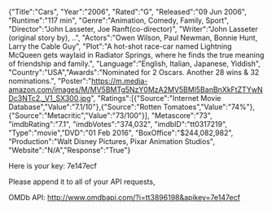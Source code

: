 {"Title":"Cars",
"Year":"2006",
"Rated":"G",
"Released":"09 Jun 2006",
"Runtime":"117 min",
"Genre":"Animation, Comedy, Family, Sport",
"Director":"John Lasseter, Joe Ranft(co-director)",
"Writer":"John Lasseter (original story by), ..",
"Actors":"Owen Wilson, Paul Newman, Bonnie Hunt, Larry the Cable Guy",
"Plot":"A hot-shot race-car named Lightning McQueen gets waylaid in Radiator Springs, where he finds the true meaning of friendship and family.",
"Language":"English, Italian, Japanese, Yiddish",
"Country":"USA","Awards":"Nominated for 2 Oscars. Another 28 wins & 32 nominations.",
"Poster":"https://m.media-amazon.com/images/M/MV5BMTg5NzY0MzA2MV5BMl5BanBnXkFtZTYwNDc3NTc2._V1_SX300.jpg",
"Ratings":[{"Source":"Internet Movie Database","Value":"7.1/10"},{"Source":"Rotten Tomatoes","Value":"74%"},
{"Source":"Metacritic","Value":"73/100"}],
"Metascore":"73",
"imdbRating":"7.1",
"imdbVotes":"374,032",
"imdbID":"tt0317219",
"Type":"movie","DVD":"01 Feb 2016",
"BoxOffice":"$244,082,982",
"Production":"Walt Disney Pictures, Pixar Animation Studios",
"Website":"N/A","Response":"True"}



Here is your key: 7e147ecf

Please append it to all of your API requests,

OMDb API: http://www.omdbapi.com/?i=tt3896198&apikey=7e147ecf

